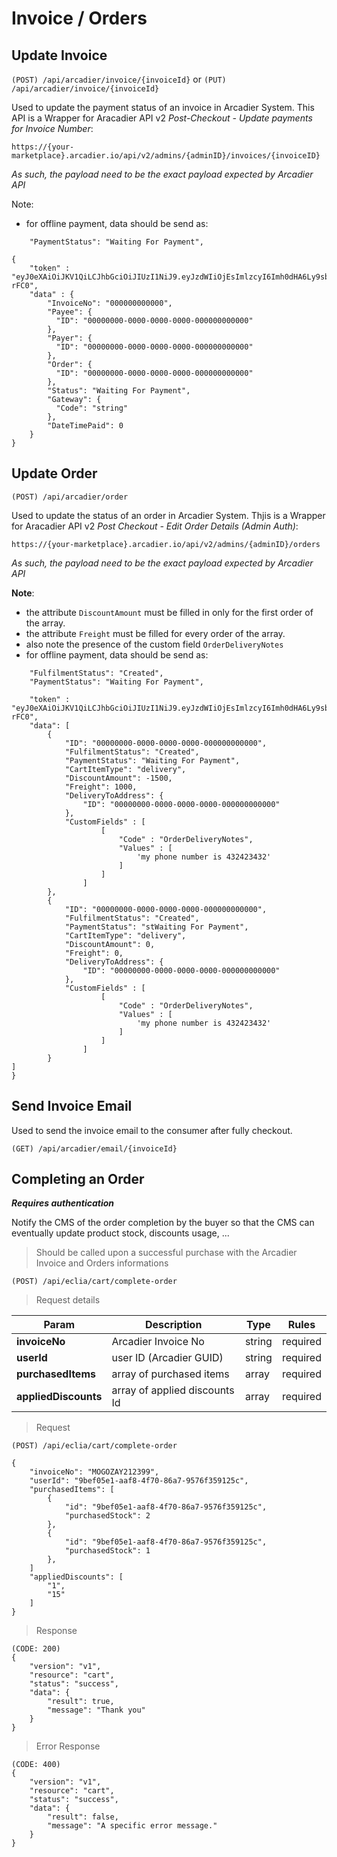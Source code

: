 # Invoice / Orders

## Update Invoice

`(POST) /api/arcadier/invoice/{invoiceId}`
or
`(PUT) /api/arcadier/invoice/{invoiceId}`

Used to update the payment status of an invoice in Arcadier System.
This API is a Wrapper for Aracadier API v2 *Post-Checkout - Update payments for Invoice Number*:

`https://{your-marketplace}.arcadier.io/api/v2/admins/{adminID}/invoices/{invoiceID}`

*As such, the payload need to be the exact payload expected by Arcadier API*

Note:
- for offline payment, data should be send as:

```
    "PaymentStatus": "Waiting For Payment",
```


```
{
    "token" : "eyJ0eXAiOiJKV1QiLCJhbGciOiJIUzI1NiJ9.eyJzdWIiOjEsImlzcyI6Imh0dHA6Ly9sb2NhbGhvc3Qvdm9pbGFhaC9zY2hlZHVsZXIvcHJvamVjdC9hcGkvYXV0aC9nZW5lcmF0ZV90b2tlbiIsImlhdCI6MTUzNDgzNzQyNCwiZXhwIjoxNTM0ODQ0NjI0LCJuYmYiOjE1MzQ4Mzc0MjQsImp0aSI6InhMNFJQMnpBd1MwTDZzVDgifQ.TsM3r14zt3ElV8hE9CGVzL5Lwi6FCIa9ceAxC7-rFC0",
    "data" : {
        "InvoiceNo": "000000000000",
        "Payee": {
          "ID": "00000000-0000-0000-0000-000000000000"
        },
        "Payer": {
          "ID": "00000000-0000-0000-0000-000000000000"
        },
        "Order": {
          "ID": "00000000-0000-0000-0000-000000000000"
        },
        "Status": "Waiting For Payment",
        "Gateway": {
          "Code": "string"
        },
        "DateTimePaid": 0
    }
}
```

## Update Order

`(POST) /api/arcadier/order`

Used to update the status of an order in Arcadier System.
Thjis is a Wrapper for Aracadier API v2 *Post Checkout - Edit Order Details (Admin Auth)*:

`https://{your-marketplace}.arcadier.io/api/v2/admins/{adminID}/orders`

*As such, the payload need to be the exact payload expected by Arcadier API*


**Note**:
- the attribute `DiscountAmount` must be filled in only for the first order of the array.
- the attribute `Freight` must be filled for every order of the array.
- also note the presence of the custom field `OrderDeliveryNotes`
- for offline payment, data should be send as:

```
    "FulfilmentStatus": "Created",
    "PaymentStatus": "Waiting For Payment",
```

```
    "token" : "eyJ0eXAiOiJKV1QiLCJhbGciOiJIUzI1NiJ9.eyJzdWIiOjEsImlzcyI6Imh0dHA6Ly9sb2NhbGhvc3Qvdm9pbGFhaC9zY2hlZHVsZXIvcHJvamVjdC9hcGkvYXV0aC9nZW5lcmF0ZV90b2tlbiIsImlhdCI6MTUzNDgzNzQyNCwiZXhwIjoxNTM0ODQ0NjI0LCJuYmYiOjE1MzQ4Mzc0MjQsImp0aSI6InhMNFJQMnpBd1MwTDZzVDgifQ.TsM3r14zt3ElV8hE9CGVzL5Lwi6FCIa9ceAxC7-rFC0",
    "data": [
        {
            "ID": "00000000-0000-0000-0000-000000000000",
            "FulfilmentStatus": "Created",
            "PaymentStatus": "Waiting For Payment",
            "CartItemType": "delivery",
            "DiscountAmount": -1500,
            "Freight": 1000,
            "DeliveryToAddress": {
                "ID": "00000000-0000-0000-0000-000000000000"
            },
            "CustomFields" : [
                    [
                        "Code" : "OrderDeliveryNotes",
                        "Values" : [
                            'my phone number is 432423432'
                        ]
                    ]
                ]
        },
        {
            "ID": "00000000-0000-0000-0000-000000000000",
            "FulfilmentStatus": "Created",
            "PaymentStatus": "stWaiting For Payment",
            "CartItemType": "delivery",
            "DiscountAmount": 0,
            "Freight": 0,
            "DeliveryToAddress": {
                "ID": "00000000-0000-0000-0000-000000000000"
            },
            "CustomFields" : [
                    [
                        "Code" : "OrderDeliveryNotes",
                        "Values" : [
                            'my phone number is 432423432'
                        ]
                    ]
                ]
        }
]
}
```



## Send Invoice Email

Used to send the invoice email to the consumer after fully checkout.

`(GET) /api/arcadier/email/{invoiceId}`


## Completing an Order

_**Requires authentication**_

Notify the CMS of the order completion by the buyer so that the CMS can eventually update product stock, discounts usage, ...

> Should be called upon a successful purchase with the Arcadier Invoice and Orders informations



`(POST) /api/eclia/cart/complete-order`

> Request details

| Param                 | Description                       | Type      | Rules     |
|-----------------------|-----------------------------------|-----------|-----------|
| **invoiceNo**         | Arcadier Invoice No               | string    | required  |
| **userId**            | user ID (Arcadier GUID)           | string    | required  |
| **purchasedItems**    | array of purchased items          | array     | required  |
| **appliedDiscounts**  | array of applied discounts Id     | array     | required  |


> Request

`(POST) /api/eclia/cart/complete-order`

```
{
    "invoiceNo": "MOGOZAY212399",
    "userId": "9bef05e1-aaf8-4f70-86a7-9576f359125c",
    "purchasedItems": [
        {
            "id": "9bef05e1-aaf8-4f70-86a7-9576f359125c",
            "purchasedStock": 2
        },
        {
            "id": "9bef05e1-aaf8-4f70-86a7-9576f359125c",
            "purchasedStock": 1
        },
    ]
    "appliedDiscounts": [
        "1",
        "15"
    ]
}
```


 > Response

```
(CODE: 200)
{
    "version": "v1",
    "resource": "cart",
    "status": "success",
    "data": {
        "result": true,
        "message": "Thank you"
    }
}
```

 > Error Response

```
(CODE: 400)
{
    "version": "v1",
    "resource": "cart",
    "status": "success",
    "data": {
        "result": false,
        "message": "A specific error message."
    }
}
```
